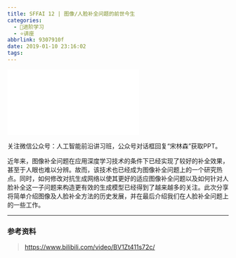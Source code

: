 ```yaml
---
title: SFFAI 12 | 图像/人脸补全问题的前世今生
categories:
  - 🌙进阶学习
  - ⭐讲座
abbrlink: 9307910f
date: 2019-01-10 23:16:02
tags:
---
```


<iframe src="//player.bilibili.com/player.html?aid=40368984&bvid=BV1Zt411s72c&cid=70895548&p=1" scrolling="no" border="0" frameborder="no" framespacing="0" allowfullscreen="true"> </iframe>

关注微信公众号：人工智能前沿讲习班，公众号对话框回复“宋林森”获取PPT。

近年来，图像补全问题在应用深度学习技术的条件下已经实现了较好的补全效果，甚至于人眼也难以分辨。故而，该技术也已经成为图像补全问题上的一个研究热点。同时，如何修改对抗生成网络以使其更好的适应图像补全问题以及如何针对人脸补全这一子问题来构造更有效的生成模型已经得到了越来越多的关注。此次分享将简单介绍图像及人脸补全方法的历史发展，并在最后介绍我们在人脸补全问题上的一些工作。

<!--more-->

***

### 参考资料

> <https://www.bilibili.com/video/BV1Zt411s72c/>
